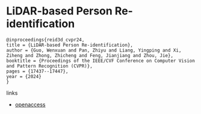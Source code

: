 # LiDAR-based Person Re-identification

```
@inproceedings{reid3d_cvpr24,
title = {LiDAR-based Person Re-identification},
author = {Guo, Wenxuan and Pan, Zhiyu and Liang, Yingping and Xi, Ziheng and Zhong, Zhicheng and Feng, Jianjiang and Zhou, Jie},
booktitle = {Proceedings of the IEEE/CVF Conference on Computer Vision and Pattern Recognition (CVPR)},
pages = {17437--17447},
year = {2024}
}
```

links
- [openaccess](https://openaccess.thecvf.com//content/CVPR2024/html/Guo_LiDAR-based_Person_Re-identification_CVPR_2024_paper.html)
